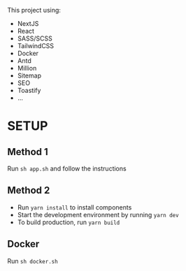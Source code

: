 This project using:

-   NextJS
-   React
-   SASS/SCSS
-   TailwindCSS
-   Docker
-   Antd 
-   Million
-   Sitemap
-   SEO
-   Toastify
-   ...

# SETUP

## Method 1

Run `sh app.sh` and follow the instructions

## Method 2

-   Run `yarn install` to install components
-   Start the development environment by running `yarn dev`
-   To build production, run `yarn build`

## Docker

Run `sh docker.sh`

